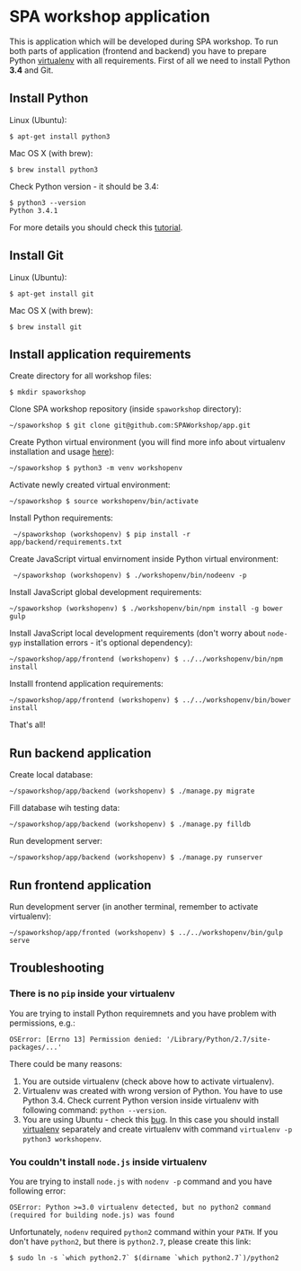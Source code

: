 # SPA workshop application

This is application which will be developed during SPA workshop. To run both
parts of application (frontend and backend) you have to prepare Python
[virtualenv](http://virtualenv.readthedocs.org) with all requirements. First
of all we need to install Python **3.4** and Git.

## Install Python

Linux (Ubuntu):

    $ apt-get install python3

Mac OS X (with brew):

    $ brew install python3

Check Python version - it should be 3.4:

    $ python3 --version
    Python 3.4.1

For more details you should check this
[tutorial](http://tutorial.djangogirls.org/python_installation/README.html).

## Install Git

Linux (Ubuntu):

    $ apt-get install git

Mac OS X (with brew):

    $ brew install git

## Install application requirements

Create directory for all workshop files:

    $ mkdir spaworkshop

Clone SPA workshop repository (inside `spaworkshop` directory):

    ~/spaworkshop $ git clone git@github.com:SPAWorkshop/app.git
    
Create Python virtual environment (you
will find more info about virtualenv installation and usage
[here](http://tutorial.djangogirls.org/django_installation/README.html)):

    ~/spaworkshop $ python3 -m venv workshopenv
    
Activate newly created virtual environment:
     
    ~/spaworkshop $ source workshopenv/bin/activate

Install Python requirements:

     ~/spaworkshop (workshopenv) $ pip install -r app/backend/requirements.txt
     
Create JavaScript virtual envirnoment inside Python virtual environment:

     ~/spaworkshop (workshopenv) $ ./workshopenv/bin/nodeenv -p
     
Install JavaScript global development requirements:
    
    ~/spaworkshop (workshopenv) $ ./workshopenv/bin/npm install -g bower gulp
    
Install JavaScript local development requirements (don't worry about `node-gyp`
installation errors - it's optional dependency):

    ~/spaworkshop/app/frontend (workshopenv) $ ../../workshopenv/bin/npm install

Installl frontend application requirements:

    ~/spaworkshop/app/frontend (workshopenv) $ ../../workshopenv/bin/bower install

That's all!

## Run backend application

Create local database:

    ~/spaworkshop/app/backend (workshopenv) $ ./manage.py migrate


Fill database wih testing data:

    ~/spaworkshop/app/backend (workshopenv) $ ./manage.py filldb


Run development server:

    ~/spaworkshop/app/backend (workshopenv) $ ./manage.py runserver


## Run frontend application

Run development server (in another terminal, remember to activate virtualenv):

    ~/spaworkshop/app/fronted (workshopenv) $ ../../workshopenv/bin/gulp serve

## Troubleshooting 

### There is no `pip` inside your virtualenv

You are trying to install Python requiremnets and you have problem with
permissions, e.g.:

    OSError: [Errno 13] Permission denied: '/Library/Python/2.7/site-packages/...'

There could be many reasons:

1. You are outside virtualenv (check above how to activate virtualenv).
2. Virtualenv was created with wrong version of Python. You have to use
Python 3.4. Check current Python version inside virtualenv with following
command: `python --version`.
3. You are using Ubuntu - check this
[bug](https://bugs.launchpad.net/ubuntu/+source/python3.4/+bug/1290847).
In this case you should install [virtualenv](http://virtualenv.readthedocs.org/en/latest/virtualenv.html#installation)
separately and create virtualenv with command `virtualenv -p python3 workshopenv`.

### You couldn't install `node.js` inside virtualenv

You are trying to install `node.js` with `nodenv -p` command and you have
following error:

    OSError: Python >=3.0 virtualenv detected, but no python2 command (required for building node.js) was found

Unfortunately, `nodenv` required `python2` command within your `PATH`. If you
don't have `python2`, but there is `python2.7`, please create this link:

    $ sudo ln -s `which python2.7` $(dirname `which python2.7`)/python2
    
